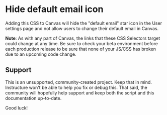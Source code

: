 # Hide default email icon

Adding this CSS to Canvas will hide the "default email" star icon in the User settings page and not allow users to change their default email in Canvas.

**Note**: As with any part of Canvas, the links that these CSS Selectors target could change at any time. Be sure to check your beta environment before each production release to be sure that none of your JS/CSS has broken due to an upcoming code change.

## Support

This is an unsupported, community-created project. Keep that in mind. Instructure won't be able to help you fix or debug this. That said, the community will hopefully help support and keep both the script and this documentation up-to-date.

Good luck!
